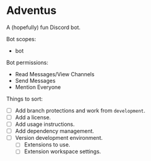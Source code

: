 # Adventus

A (hopefully) fun Discord bot.

Bot scopes:

- bot

Bot permissions:

- Read Messages/View Channels
- Send Messages
- Mention Everyone

Things to sort:

- [ ] Add branch protections and work from `development`.
- [ ] Add a license.
- [ ] Add usage instructions.
- [ ] Add dependency management.
- [ ] Version development environment.
  - [ ] Extensions to use.
  - [ ] Extension workspace settings.

